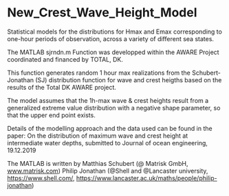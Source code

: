 # New_Crest_Wave_Height_Model
Statistical models for the distributions for Hmax and Emax corresponding to one-hour periods of observation, 
across a variety of different sea states.

The MATLAB sjrndn.m Function was developped within the AWARE Project coordinated and financed by TOTAL, DK. 


 This function generates random 1 hour max realizations from the Schubert-Jonathan (SJ) distribution function
 for wave and crest heigths based on the results of the Total DK AWARE project.

 The model assumes that the 1h-max wave & crest heights result from a generalized
 extreme value distribution with a negative shape parameter, so that the
 upper end point exists.

 Details of the modelling approach and the data used can be found in the paper:
 On the distribution of maximum wave and crest height at intermediate water depths, submitted to Journal of ocean engineering, 19.12.2019
 
 The MATLAB is written by
 Matthias Schubert (@ Matrisk GmbH, www.matrisk.com)
 Philip Jonathan  (@Shell and @Lancaster university, https://www.shell.com/, https://www.lancaster.ac.uk/maths/people/philip-jonathan)
